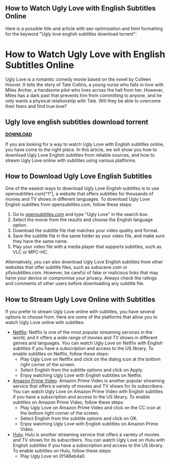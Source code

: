 ## How to Watch Ugly Love with English Subtitles Online

 


 Here is a possible title and article with seo optimization and html formatting for the keyword "Ugly love english subtitles download torrent":  
# How to Watch Ugly Love with English Subtitles Online
 
Ugly Love is a romantic comedy movie based on the novel by Colleen Hoover. It tells the story of Tate Collins, a young nurse who falls in love with Miles Archer, a handsome pilot who lives across the hall from her. However, Miles has a dark past that prevents him from committing to anyone, and he only wants a physical relationship with Tate. Will they be able to overcome their fears and find true love?
 
## Ugly love english subtitles download torrent


[**DOWNLOAD**](https://www.google.com/url?q=https%3A%2F%2Fcinurl.com%2F2tKAIi&sa=D&sntz=1&usg=AOvVaw1FufHA0Naz4cxtUYTzaDjD)

 
If you are looking for a way to watch Ugly Love with English subtitles online, you have come to the right place. In this article, we will show you how to download Ugly Love English subtitles from reliable sources, and how to stream Ugly Love online with subtitles using various platforms.
 
## How to Download Ugly Love English Subtitles
 
One of the easiest ways to download Ugly Love English subtitles is to use opensubtitles.com[^1^], a website that offers subtitles for thousands of movies and TV shows in different languages. To download Ugly Love English subtitles from opensubtitles.com, follow these steps:
 
1. Go to [opensubtitles.com](https://www.opensubtitles.com/en) and type "Ugly Love" in the search box.
2. Select the movie from the results and choose the English language option.
3. Download the subtitle file that matches your video quality and format.
4. Save the subtitle file in the same folder as your video file, and make sure they have the same name.
5. Play your video file with a media player that supports subtitles, such as VLC or MPC-HC.

Alternatively, you can also download Ugly Love English subtitles from other websites that offer subtitle files, such as subscene.com or yifysubtitles.com. However, be careful of fake or malicious links that may harm your device or compromise your privacy. Always check the ratings and comments of other users before downloading any subtitle file.
 
## How to Stream Ugly Love Online with Subtitles
 
If you prefer to stream Ugly Love online with subtitles, you have several options to choose from. Here are some of the platforms that allow you to watch Ugly Love online with subtitles:

- [Netflix](https://www.netflix.com/): Netflix is one of the most popular streaming services in the world, and it offers a wide range of movies and TV shows in different genres and languages. You can watch Ugly Love on Netflix with English subtitles if you have a subscription and access to the US library. To enable subtitles on Netflix, follow these steps:
    - Play Ugly Love on Netflix and click on the dialog icon at the bottom right corner of the screen.
    - Select English from the subtitle options and click on Apply.
    - Enjoy watching Ugly Love with English subtitles on Netflix.
- [Amazon Prime Video](https://www.amazon.com/Amazon-Video/b?ie=UTF8&node=2858778011): Amazon Prime Video is another popular streaming service that offers a variety of movies and TV shows for its subscribers. You can watch Ugly Love on Amazon Prime Video with English subtitles if you have a subscription and access to the US library. To enable subtitles on Amazon Prime Video, follow these steps:
    - Play Ugly Love on Amazon Prime Video and click on the CC icon at the bottom right corner of the screen.
    - Select English from the subtitle options and click on OK.
    - Enjoy watching Ugly Love with English subtitles on Amazon Prime Video.
- [Hulu](https://www.hulu.com/): Hulu is another streaming service that offers a variety of movies and TV shows for its subscribers. You can watch Ugly Love on Hulu with English subtitles if you have a subscription and access to the US library. To enable subtitles on Hulu, follow these steps:
    - Play Ugly Love on 0f148eb4a0
